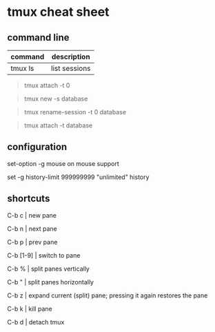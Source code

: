 # tmux cheat sheet

## command line

command | description
------------ | -------------
tmux ls | list sessions

> tmux attach -t 0

> tmux new -s database

> tmux rename-session -t 0 database

> tmux attach -t database


## configuration

set-option -g mouse on      mouse support

set -g history-limit 999999999            "unlimited" history


## shortcuts

C-b c | new pane

C-b n | next pane

C-b p | prev pane

C-b [1-9] | switch to pane

C-b  % | split panes vertically

C-b " | split panes horizontally

C-b z | expand current (split) pane; pressing it again restores the pane

C-b k | kill pane

C-b d | detach tmux
